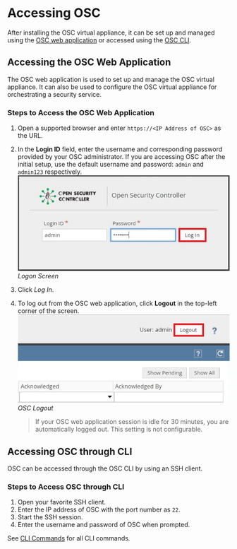 # Accessing OSC
After installing the OSC virtual appliance, it can be set up and managed using the [OSC web application](#accessing-the-osc-web-application) or accessed using the [OSC CLI](#accessing-osc-through-cli).

## Accessing the OSC Web Application
The OSC web application is used to set up and manage the OSC virtual appliance. It can also be used to configure the OSC virtual appliance for orchestrating a security service.

### Steps to Access the OSC Web Application
1. Open a supported browser and enter `https://<IP Address of OSC>` as the URL.
2. In the **Login ID** field, enter the username and corresponding password provided by your OSC administrator.
If you are accessing OSC after the initial setup, use the default username and password: `admin` and `admin123` respectively.  
![](./images/osc_web_login.jpg)  
*Logon Screen*
3. Click *Log In*.
4. To log out from the OSC web application, click **Logout** in the top-left corner of the screen.  
![](./images/osc_web_logout.jpg)  
*OSC Logout*

	>If your OSC web application session is idle for 30 minutes, you are automatically logged out. This setting is not configurable.

## Accessing OSC through CLI
OSC can be accessed through the OSC CLI by using an SSH client.

### Steps to Access OSC through CLI
1. Open your favorite SSH client.
2. Enter the IP address of OSC with the port number as `22`.
3. Start the SSH session.
4. Enter the username and password of OSC when prompted.

See [CLI Commands](../references/cli.md) for all CLI commands.

